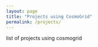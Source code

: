 ```yaml
---
layout: page
title: "Projects using CosmoGrid"
permalink: /projects/
---
```


list of projects using cosmogrid
